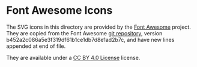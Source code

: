 # Font Awesome Icons

The SVG icons in this directory are provided by the [Font Awesome](https://fontawesome.com) project.
They are copied from the Font Awesome [git repository](https://github.com/FortAwesome/Font-Awesome.git), version b452a2c086a5e3f319df61b1ce1db7d8e1ad2b7c, and have new lines appended at end of file.

They are available under a [CC BY 4.0 License](https://creativecommons.org/licenses/by/4.0/) license.
